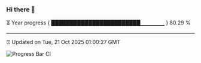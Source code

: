 ### Hi there 👋

⏳ Year progress { ████████████████████████▁▁▁▁▁▁ } 80.29 %

---

⏰ Updated on Tue, 21 Oct 2025 01:00:27 GMT

![Progress Bar CI](https://github.com/code-lakshay/GitHub-Actions-Demo/workflows/Progress%20Bar%20CI/badge.svg)
